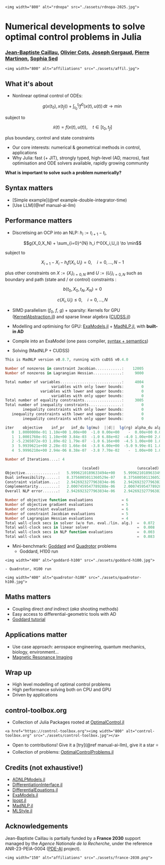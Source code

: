 ```@raw html
<img width="800" alt="rdnopa" src="./assets/rdnopa-2025.jpg">
```

# Numerical developments to solve optimal control problems in Julia

### [Jean-Baptiste Caillau](http://caillau.perso.math.cnrs.fr), [Olivier Cots](https://ocots.github.io), [Joseph Gergaud](https://github.com/joseph-gergaud), [Pierre Martinon](https://github.com/PierreMartinon), [Sophia Sed](https://sed-sam-blog.gitlabpages.inria.fr)

```@raw html
<img width="800" alt="affiliations" src="./assets/affil.jpg">
```

## What it's about

- Nonlinear optimal control of ODEs:

```math
g(x(t_0),x(t_f)) + \int_{t_0}^{t_f} f^0(x(t), u(t))\, \mathrm{d}t \to \min
```

subject to

```math
\dot{x}(t) = f(x(t), u(t)),\quad t \in [t_0, t_f]
```

plus boundary, control and state constraints

- Our core interests: numerical & geometrical methods in control, applications
- Why Julia: fast (+ JIT), strongly typed, high-level (AD, macros), fast optimisation and ODE solvers available, rapidly growing community

**What is important to solve such a problem numerically?**

## Syntax matters

- [Simple example](@ref example-double-integrator-time)
- [Use LLM](@ref manual-ai-llm)

## Performance matters

- Discretising an OCP into an NLP: $h_i := t_{i+1}-t_i$,

```math
g(X_0,X_N) + \sum_{i=0}^{N} h_i f^0(X_i,U_i) \to \min
```

subject to 

```math
X_{i+1} - X_i - h_i f(X_i, U_i) = 0,\quad i = 0,\dots,N-1
```

plus other constraints on $X := (X_i)_{i=0,N}$ and $U := (U_i)_{i=0,N}$ such as boundary and path (state and / or control) constraints :

```math
b(t_0, X_0, t_N, X_N) = 0
```

```math
c(X_i, U_i) \leq 0,\quad i = 0,\dots,N
```

- SIMD parallelism ($f_0$, $f$, $g$) + sparsity: Kernels for GPU ([KernelAbstraction.jl](https://juliagpu.github.io/KernelAbstractions.jl/stable/)) and sparse linear algebra ([CUDSS.jl](https://github.com/exanauts/CUDSS.jl))
- Modelling and optimising for GPU: [ExaModels.jl](https://exanauts.github.io/ExaModels.jl/dev/guide)  + [MadNLP.jl](https://madnlp.github.io/MadNLP.jl), with **built-in AD**
- Compile into an ExaModel (one pass compiler, [syntax + semantics](https://github.com/control-toolbox/CTParser.jl/blob/20c6be5c953587fef10b054a95f9dc8c66b90577/src/onepass.jl#L145))

- Solving (MadNLP + CUDSS)
```julia
This is MadNLP version v0.8.7, running with cuDSS v0.4.0

Number of nonzeros in constraint Jacobian............:    12005
Number of nonzeros in Lagrangian Hessian.............:     9000

Total number of variables............................:     4004
                     variables with only lower bounds:        0
                variables with lower and upper bounds:        0
                     variables with only upper bounds:        0
Total number of equality constraints.................:     3005
Total number of inequality constraints...............:        0
        inequality constraints with only lower bounds:        0
   inequality constraints with lower and upper bounds:        0
        inequality constraints with only upper bounds:        0

iter    objective    inf_pr   inf_du lg(mu)  ||d||  lg(rg) alpha_du alpha_pr  ls
   0  1.0000000e-01 1.10e+00 1.00e+00  -1.0 0.00e+00    -  0.00e+00 0.00e+00   0
   1  1.0001760e-01 1.10e+00 3.84e-03  -1.0 6.88e+02  -4.0 1.00e+00 2.00e-07h  2
   2 -5.2365072e-03 1.89e-02 1.79e-07  -1.0 6.16e+00  -4.5 1.00e+00 1.00e+00h  1
   3  5.9939621e+00 2.28e-03 1.66e-04  -3.8 6.00e+00  -5.0 9.99e-01 1.00e+00h  1
   4  5.9996210e+00 2.94e-06 8.38e-07  -3.8 7.70e-02    -  1.00e+00 1.00e+00h  1

Number of Iterations....: 4

                                   (scaled)                 (unscaled)
Objective...............:   5.9996210189633494e+00    5.9996210189633494e+00
Dual infeasibility......:   8.3756005011360529e-07    8.3756005011360529e-07
Constraint violation....:   2.9426923277963834e-06    2.9426923277963834e-06
Complementarity.........:   2.0007459547789288e-06    2.0007459547789288e-06
Overall NLP error.......:   2.9426923277963834e-06    2.9426923277963834e-06

Number of objective function evaluations             = 6
Number of objective gradient evaluations             = 5
Number of constraint evaluations                     = 6
Number of constraint Jacobian evaluations            = 5
Number of Lagrangian Hessian evaluations             = 4
Total wall-clock secs in solver (w/o fun. eval./lin. alg.)  =  0.072
Total wall-clock secs in linear solver                      =  0.008
Total wall-clock secs in NLP function evaluations           =  0.003
Total wall-clock secs                                       =  0.083
```

- Mini-benchmark: [Goddard](https://control-toolbox.org/Tutorials.jl/stable/tutorial-goddard.html) and [Quadrotor](https://github.com/control-toolbox/CTParser.jl/blob/211042b061be17b3f7fdff41cb53701d30b128db/test/test_onepass_exa.jl#L926) problems
    - Goddard, H100 run             
```@raw html
<img width="400" alt="goddard-h100" src="./assets/goddard-h100.jpg">
```
    - Quadrotor, H100 run             
```@raw html
<img width="400" alt="quadrotor-h100" src="./assets/quadrotor-h100.jpg">
```
               
## Maths matters

- Coupling direct *and* indirect (*aka* shooting methods)
- Easy access to differential-geometric tools with AD
- [Goddard tutorial](https://control-toolbox.org/Tutorials.jl/stable/tutorial-goddard.html)

## Applications matter

- Use case approach: aerospace engineering, quantum mechanics, biology, environment...
- [Magnetic Resonance Imaging](https://control-toolbox.org/MagneticResonanceImaging.jl/stable/saturation.html)

## Wrap up

- High level modelling of optimal control problems
- High performance solving both on CPU and GPU
- Driven by applications

## control-toolbox.org

- Collection of Julia Packages rooted at [OptimalControl.jl](https://control-toolbox.org/OptimalControl.jl)
```@raw html
<a href="https://control-toolbox.org"><img width="800" alt="control-toolbox.org" src="./assets/control-toolbox.jpg"></a>
```
- Open to contributions! Give it a [try](@ref manual-ai-llm), give it a star ⭐️
- Collection of problems: [OptimalControlProblems.jl](https://control-toolbox.org/OptimalControlProblems.jl/stable/problems_browser.html)

## Credits (not exhaustive!)

- [ADNLPModels.jl](https://jso.dev/ADNLPModels.jl)
- [DifferentiationInterface.jl](https://juliadiff.org/DifferentiationInterface.jl/DifferentiationInterface)
- [DifferentialEquations.jl](https://docs.sciml.ai/DiffEqDocs)
- [ExaModels.jl](https://exanauts.github.io/ExaModels.jl/dev/guide)
- [Ipopt.jl](https://github.com/jump-dev/Ipopt.jl)
- [MadNLP.jl](https://madnlp.github.io/MadNLP.jl)
- [MLStyle.jl](https://thautwarm.github.io/MLStyle.jl)

## Acknowledgements

Jean-Baptiste Caillau is partially funded by a **France 2030** support managed by the *Agence Nationale de la Recherche*, under the reference ANR-23-PEIA-0004 ([PDE-AI](https://pde-ai.math.cnrs.fr) project).

```@raw html
<img width="150" alt="affiliations" src="./assets/france-2030.png">
```
